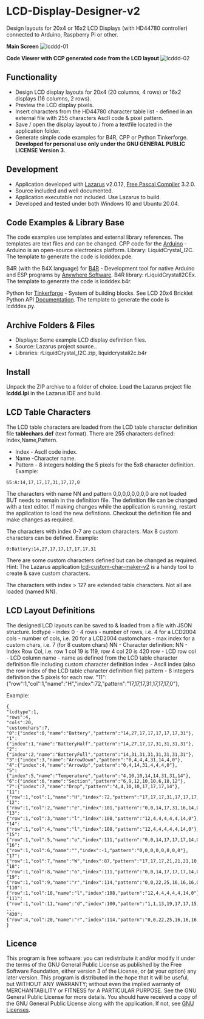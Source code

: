 # LCD-Display-Designer-v2
Design layouts for 20x4 or 16x2 LCD Displays (with HD44780 controller) connected to Arduino, Raspberry Pi or other.

**Main Screen**
![lcddd-01](https://user-images.githubusercontent.com/47274144/116362726-a8c7cf00-a802-11eb-87ab-3deb46249740.png)

**Code Viewer with CCP generated code from the LCD layout**
![lcddd-02](https://user-images.githubusercontent.com/47274144/116362727-a9606580-a802-11eb-9bf3-e4b679505d8e.png)

## Functionality
* Design LCD display layouts for 20x4 (20 columns, 4 rows) or 16x2 displays (16 columns, 2 rows).
* Preview the LCD display pixels.
* Insert characters from the HD44780 character table list - defined in an external file with 255 characters AscII code & pixel pattern.
* Save / open the display layout to / from a textfile located in the application folder.
* Generate simple code examples for B4R, CPP or Python Tinkerforge.
**Developed for personal use only under the GNU GENERAL PUBLIC LICENSE Version 3.**

## Development
* Application developed with [Lazarus](https://www.lazarus-ide.org/) v2.0.12, [Free Pascal Compiler](https://www.freepascal.org/) 3.2.0.
* Source included and well documented.
* Application executable not included. Use Lazarus to build.
* Developed and tested under both Windows 10 and Ubuntu 20.04.

## Code Examples & Library Base
The code examples use templates and external library references.
The templates are text files and can be changed.
CPP code for the [Arduino](https://www.arduino.cc/) - Arduino is an open-source electronics platform.
Library: LiquidCrystal_I2C.
The template to generate the code is lcdddex.pde.

B4R (with the B4X language) for [B4R](https://www.b4x.com/b4r.html) - Development tool for native Arduino and ESP programs by [Anywhere Software](https://www.b4x.com).
B4R library: rLiquidCrystalI2CEx. 
The template to generate the code is lcdddex.b4r.

Python for [Tinkerforge](https://www.tinkerforge.com/en) - System of building blocks.
See LCD 20x4 Bricklet Python API [Documentation](https://www.tinkerforge.com/en/doc/Software/Bricklets/LCD20x4_Bricklet_Python.html#lcd-20x4-bricklet-python-api).
The template to generate the code is lcdddex.py.

## Archive Folders & Files
* Displays: Some example LCD display definition files.
* Source: Lazarus project source..
* Libraries: rLiquidCrystal_I2C.zip, liquidcrystali2c.b4r

## Install
Unpack the ZIP archive to a folder of choice.
Load the Lazarus project file **lcddd.lpi** in the Lazarus IDE and build.

## LCD Table Characters
The LCD table characters are loaded from the LCD table character definition file **tablechars.def** (text format).
There are 255 characters defined: Index,Name,Pattern.
* Index - AscII code index. 
* Name -Character name.
* Pattern - 8 integers holding the 5 pixels for the 5x8 character definition.
Example:
```
65:A:14,17,17,17,31,17,17,0
```
The characters with name NN and pattern 0,0,0,0,0,0,0,0 are not loaded BUT needs to remain in the definition file.
The definition file can be changed with a text editor.
If making changes while the application is running, restart the application to load the new defintions.
Checkout the definition file and make changes as required.

The characters with index 0-7 are custom characters. Max 8 custom characters can be defined.
Example:
```
0:Battery:14,27,17,17,17,17,17,31
```

There are some custom characters defined but can be changed as required.
Hint: The Lazarus application [lcd-custom-char-maker-v2](http://...) is a handy tool to create & save custom characters.

The characters with index > 127 are extended table characters. Not all are loaded (named NN).

## LCD Layout Definitions
The designed LCD layouts can be saved to & loaded from a file with JSON structure.
lcdtype - index 0 - 4
rows - number of rows, i.e. 4 for a LCD2004
cols - number of cols, i.e. 20 for a LCD2004
customchars - max index for a custom chars, i.e. 7 (for 8 custom chars)
NN - Character definition:
NN - Index Row Col, i.e. row 1 col 19 is 119, row 4 col 20 is 420
row - LCD row 
col - LCD column
name - name as defined from the LCD table character definition file including custom character definition
index - AscII index (also the row index of the LCD table character definition file)
pattern - 8 integers definition the 5 pixels for each row.
"11":{"row":1,"col":1,"name":"H","index":72,"pattern":"17,17,17,31,17,17,17,0"},

Example:
```
{
"lcdtype":1,
"rows":4,
"cols":20,
"customchars":7,
"0":{"index":0,"name":"Battery","pattern":"14,27,17,17,17,17,17,31"},
"1":{"index":1,"name":"BatteryHalf","pattern":"14,27,17,17,31,31,31,31"},
"2":{"index":2,"name":"BatteryFull","pattern":"14,31,31,31,31,31,31,31"},
"3":{"index":3,"name":"ArrowDown","pattern":"0,4,4,4,31,14,4,0"},
"4":{"index":4,"name":"ArrowUp","pattern":"0,4,14,31,4,4,4,0"},
"5":{"index":5,"name":"Temperature","pattern":"4,10,10,14,14,31,31,14"},
"6":{"index":6,"name":"Section","pattern":"6,9,12,10,10,6,18,12"},
"7":{"index":7,"name":"Drop","pattern":"4,4,10,10,17,17,17,14"},
"11":{"row":1,"col":1,"name":"H","index":72,"pattern":"17,17,17,31,17,17,17,0"},
"12":{"row":1,"col":2,"name":"e","index":101,"pattern":"0,0,14,17,31,16,14,0"},
"13":{"row":1,"col":3,"name":"l","index":108,"pattern":"12,4,4,4,4,4,14,0"},
"14":{"row":1,"col":4,"name":"l","index":108,"pattern":"12,4,4,4,4,4,14,0"},
"15":{"row":1,"col":5,"name":"o","index":111,"pattern":"0,0,14,17,17,17,14,0"},
"16":{"row":1,"col":6,"name":"","index":-1,"pattern":"0,0,0,0,0,0,0,0"},
"17":{"row":1,"col":7,"name":"W","index":87,"pattern":"17,17,17,21,21,21,10,0"},
"18":{"row":1,"col":8,"name":"o","index":111,"pattern":"0,0,14,17,17,17,14,0"},
"19":{"row":1,"col":9,"name":"r","index":114,"pattern":"0,0,22,25,16,16,16,0"},
"110":{"row":1,"col":10,"name":"l","index":108,"pattern":"12,4,4,4,4,4,14,0"},
"111":{"row":1,"col":11,"name":"d","index":100,"pattern":"1,1,13,19,17,17,15,0"},
...
"420":{"row":4,"col":20,"name":"r","index":114,"pattern":"0,0,22,25,16,16,16,0"}
}
```

## Licence
This program is free software: you can redistribute it and/or modify it under the terms of the GNU General Public License as published by 
the Free Software Foundation, either version 3 of the License, or (at your option) any later version.
This program is distributed in the hope that it will be useful, but WITHOUT ANY WARRANTY; without even the implied warranty of
MERCHANTABILITY or FITNESS for A PARTICULAR PURPOSE.  See the GNU General Public License for more details.
You should have received a copy of the GNU General Public License along with the application.
If not, see [GNU Licenses](http://www.gnu.org/licenses/).

